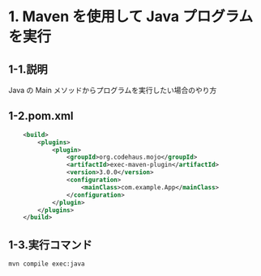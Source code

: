 # 1. Maven を使用して Java プログラムを実行

## 1-1.説明

Java の Main メソッドからプログラムを実行したい場合のやり方

## 1-2.pom.xml

```xml
    <build>
        <plugins>
            <plugin>
                <groupId>org.codehaus.mojo</groupId>
                <artifactId>exec-maven-plugin</artifactId>
                <version>3.0.0</version>
                <configuration>
                    <mainClass>com.example.App</mainClass>
                </configuration>
            </plugin>
        </plugins>
    </build>
```

## 1-3.実行コマンド

```
mvn compile exec:java
```

